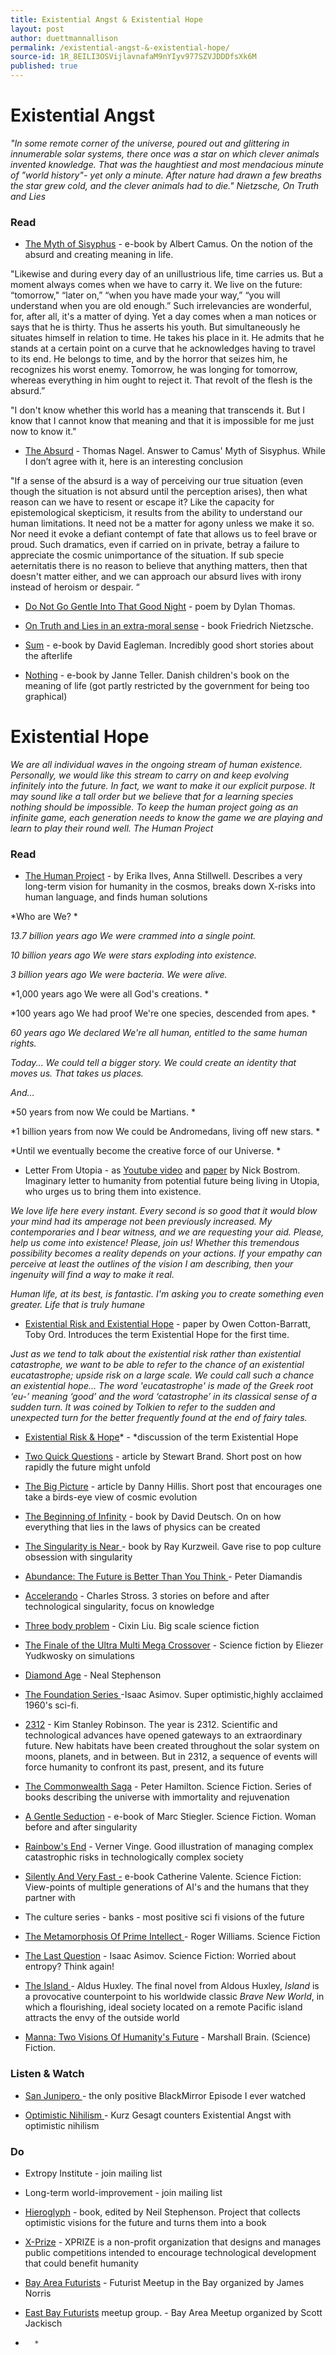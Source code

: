 ```yaml
---
title: Existential Angst & Existential Hope
layout: post
author: duettmannallison
permalink: /existential-angst-&-existential-hope/
source-id: 1R_8EILI3OSVijlavnafaM9nYIyv977SZVJDDDfsXk6M
published: true
---
```

# Existential Angst

*"In some remote corner of the universe, poured out and glittering in innumerable solar systems, there once was a star on which clever animals invented knowledge. That was the haughtiest and most mendacious minute of "world history"- yet only a minute. After nature had drawn a few breaths the star grew cold, and the clever animals had to die." Nietzsche, On Truth and Lies*

### Read

* [The Myth of Sisyphus](https://ia801909.us.archive.org/15/items/AlbertCamusTheMythOfSisyphus/Albert%20Camus%20-%20The%20Myth%20Of%20Sisyphus.pdf) - e-book by Albert Camus. On the notion of the absurd and creating meaning in life. 

"Likewise and during every day of an unillustrious life, time carries us. But a moment always comes when we have to carry it. We live on the future: “tomorrow," “later on,” “when you have made your way,” “you will understand when you are old enough.” Such irrelevancies are wonderful, for, after all, it's a matter of dying. Yet a day comes when a man notices or says that he is thirty. Thus he asserts his youth. But simultaneously he situates himself in relation to time. He takes his place in it. He admits that he stands at a certain point on a curve that he acknowledges having to travel to its end. He belongs to time, and by the horror that seizes him, he recognizes his worst enemy. Tomorrow, he was longing for tomorrow, whereas everything in him ought to reject it. That revolt of the flesh is the absurd.” 

"I don't know whether this world has a meaning that transcends it. But I know that I cannot know that meaning and that it is impossible for me just now to know it."

* [The Absurd](https://philosophy.as.uky.edu/sites/default/files/The%20Absurd%20-%20Thomas%20Nagel.pdf) - Thomas Nagel. Answer to Camus' Myth of Sisyphus. While I don’t agree with it, here is an interesting conclusion

"If a sense of the absurd is a way of perceiving our true situation (even though the situation is not absurd until the perception arises), then what reason can we have to resent or escape it? Like the capacity for epistemological skepticism, it results from the ability to understand our human limitations. It need not be a matter for agony unless we make it so. Nor need it evoke a defiant contempt of fate that allows us to feel brave or proud. Such dramatics, even if carried on in private, betray a failure to appreciate the cosmic unimportance of the situation. If sub specie aeternitatis there is no reason to believe that anything matters, then that doesn't matter either, and we can approach our absurd lives with irony instead of heroism or despair. “

* [Do Not Go Gentle Into That Good Night](https://www.poets.org/poetsorg/poem/do-not-go-gentle-good-night) - poem by Dylan Thomas. 

* [On Truth and Lies in an extra-moral sense](http://ieas.unideb.hu/admin/file_7421.pdf) - book Friedrich Nietzsche. 

* [Sum](http://growingupinthecloud.weebly.com/uploads/1/2/8/8/12888976/eagleman_david_-_sum_selections.pdf) - e-book by David Eagleman. Incredibly good short stories about the afterlife 

* [Nothing](http://m-o-r-g-a-n.com/ezn/wp-content/uploads/2014/11/Teller_Janne-Nothing.pdf) - e-book by Janne Teller. Danish children's book on the meaning of life (got partly restricted by the government for being too graphical) 

# Existential Hope

*We are all individual waves in the ongoing stream of human existence. Personally, we would like this stream to carry on and keep evolving infinitely into the future. In fact, we want to make it our explicit purpose. It may sound like a tall order but we believe that for a learning species nothing should be impossible. To keep the human project going as an infinite game, each generation needs to know the game we are playing and learn to play their round well. The Human Project*

### Read

* [The Human Project](https://www.amazon.com/HUMAN-Project-Erika-Ilves-ebook/dp/B00BPTIXVS) - by Erika Ilves, Anna Stillwell. Describes a very long-term vision for humanity in the cosmos, breaks down X-risks into human language, and finds human solutions

*Who are We? *

*13.7 billion years ago We were crammed into a single point.*

*10 billion years ago We were stars exploding into existence.*

*3 billion years ago We were bacteria. We were alive.*

*1,000 years ago We were all God's creations. *

*100 years ago We had proof We're one species, descended from apes. *

*60 years ago We declared We're all human, entitled to the same human rights.*

*Today... We could tell a bigger story. We could create an identity that moves us. That takes us places.*

*And…*

*50 years from now We could be Martians. *

*1 billion years from now We could be Andromedans, living off new stars. *

*Until we eventually become  the creative force of our Universe. *

* Letter From Utopia - as [Youtube video](https://www.youtube.com/watch?v=qCAWCuHI1YI) and [paper](https://nickbostrom.com/utopia.html) by Nick Bostrom. Imaginary letter to humanity from potential future being living in Utopia, who urges us to bring them into existence. 

*We love life here every instant.  Every second is so good that it would blow your mind had its amperage not been previously increased.  My contemporaries and I bear witness, and we are requesting your aid.  Please, help us come into existence!  Please, join us!  Whether this tremendous possibility becomes a reality depends on your actions.  If your empathy can perceive at least the outlines of the vision I am describing, then your ingenuity will find a way to make it real.*

*Human life, at its best, is fantastic.  I'm asking you to create something even greater.  Life that is truly humane*

* [Existential Risk and Existential Hope](https://www.fhi.ox.ac.uk/Existential-risk-and-existential-hope.pdf) - paper by Owen Cotton-Barratt, Toby Ord. Introduces the term Existential Hope for the first time. 

*Just as we tend to talk about the existential risk rather than existential catastrophe, we want to be able to refer to the chance of an existential eucatastrophe; upside risk on a large scale. We could call such a chance an existential hope… The word 'eucatastrophe' is made of the Greek root ‘eu-’ meaning ‘good’ and the word ‘catastrophe’ in its classical sense of a sudden turn. It was coined by Tolkien to refer to the sudden and unexpected turn for the better frequently found at the end of fairy tales.*

* [Existential Risk & Hope](http://lesswrong.com/lw/lit/existential_risk_and_existential_hope_definitions/)* - *discussion of the term Existential Hope

* [Two Quick Questions](http://longnow.org/essays/two-questions/) - article by Stewart Brand. Short post on how rapidly the future might unfold

* [The Big Picture](http://longnow.org/essays/big-picture/) - article by Danny Hillis. Short post that encourages one take a birds-eye view of cosmic evolution

* [The Beginning of Infinity](http://beginningofinfinity.com/) - book by David Deutsch. On on how everything that lies in the laws of physics can be created

* [The Singularity is Near ](http://stargate.inf.elte.hu/~seci/fun/Kurzweil,%20Ray%20-%20Singularity%20Is%20Near,%20The%20(hardback%20ed)%20%5Bv1.3%5D.pdf)- book by Ray Kurzweil. Gave rise to pop culture obsession with singularity

* [Abundance: The Future is Better Than You Think ](https://www.amazon.com/Abundance-Future-Better-Than-Think/dp/1451614217)- Peter Diamandis

* [Accelerando](https://www.goodreads.com/ebooks/download/17863.Accelerando) - Charles Stross. 3 stories on before and after technological singularity, focus on knowledge

* [Three body problem](https://www.amazon.com/Three-Body-Problem-Remembrance-Earths-Past-ebook/dp/B00IQO403K) - Cixin Liu. Big scale science fiction

* [The Finale of the Ultra Multi Mega Crossover](https://www.fanfiction.net/s/5389450/1/The-Finale-of-the-Ultimate-Meta-Mega-Crossover) - Science fiction by Eliezer Yudkwosky on simulations

* [Diamond Age](https://www.amazon.de/Diamond-Age-Neal-Stephenson/dp/0241953197) - Neal Stephenson

* [The Foundation Series ](https://www.amazon.com/Complete-Asimovs-Foundation-Foundations-Prelude/dp/B01EFDEMS8)-Isaac Asimov. Super optimistic,highly acclaimed 1960's sci-fi.

* [2312](https://www.amazon.com/2312-Kim-Stanley-Robinson-ebook/dp/B004RD8544) - Kim Stanley Robinson. The year is 2312. Scientific and technological advances have opened gateways to an extraordinary future. New habitats have been created throughout the solar system on moons, planets, and in between. But in 2312, a sequence of events will force humanity to confront its past, present, and its future

* [The Commonwealth Saga](https://www.overdrive.com/series/the-commonwealth-saga) - Peter Hamilton. Science Fiction. Series of books describing the universe with immortality and rejuvenation

* [A Gentle Seduction](http://www.skyhunter.com/marcs/GentleSeduction.html) - e-book of Marc Stiegler. Science Fiction. Woman before and after singularity

* [Rainbow's End](https://www.amazon.com/exec/obidos/ASIN/0812536363/downandoutint-20) - Verner Vinge. Good illustration of managing complex catastrophic risks in technologically complex society

* [Silently And Very Fast -](http://clarkesworldmagazine.com/valente_10_11/) e-book Catherine Valente. Science Fiction: View-points of multiple generations of AI's and the humans that they partner with

* The culture series - banks - most positive sci fi visions of the future

* [The Metamorphosis Of Prime Intellect ](http://localroger.com/prime-intellect/)- Roger Williams. Science Fiction

* [The Last Question](http://multivax.com/last_question.html) - Isaac Asimov. Science Fiction: Worried about entropy? Think again!

* [The Island ](https://www.huxley.net/island/aldoushuxley-island.pdf)- Aldus Huxley. The final novel from Aldous Huxley, *Island* is a provocative counterpoint to his worldwide classic *Brave New World*, in which a flourishing, ideal society located on a remote Pacific island attracts the envy of the outside world

* [Manna: Two Visions Of Humanity's Future](https://www.amazon.com/Manna-Two-Visions-Humanitys-Future-ebook/dp/B007HQH67U) - Marshall Brain. (Science) Fiction.

### Listen & Watch

* [San Junipero ](http://www.imdb.com/title/tt4538072/)- the only positive BlackMirror Episode I ever watched  

* [Optimistic Nihilism ](https://www.youtube.com/watch?v=MBRqu0YOH14)- Kurz Gesagt counters Existential Angst with optimistic nihilism

### Do

* Extropy Institute - join mailing list

* Long-term world-improvement - join mailing list

* [Hieroglyph](http://hieroglyph.asu.edu/book/hieroglyph/) - book, edited by Neil Stephenson. Project that collects optimistic visions for the future and turns them into a book 

* [X-Prize](https://www.xprize.org/) - XPRIZE is a non-profit organization that designs and manages public competitions intended to encourage technological development that could benefit humanity

* [Bay Area Futurists](https://www.meetup.com/de-DE/Futurist/events/231038672/?eventId=231038672&chapter_analytics_code=UA-74728731-1) - Futurist Meetup in the Bay organized by James Norris

* [East Bay Futurists](https://www.meetup.com/preview/East-Bay-Futurists) meetup group. - Bay Area Meetup organized by Scott Jackisch

*		*

				

			

		

